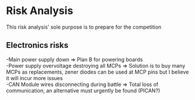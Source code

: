 # Risk Analysis 
This risk analysis' sole purpose is to prepare for the competition

## Electronics risks

-Main power supply down => Plan B for powering boards  
-Power supply overvoltage destroying all MCPs => Solution is to buy many MCPs as replacements, zener diodes can be used at MCP pins but I believe it will incur more issues  
-CAN Module wires disconnecting during battle => Total loss of communication, an alternative must urgently be found (PICAN?)  
